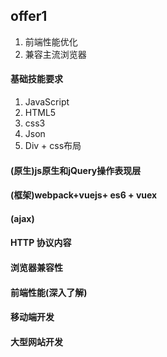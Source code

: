 ## offer1 
1. 前端性能优化
2. 兼容主流浏览器

#### 基础技能要求
1. JavaScript
2. HTML5
3. css3
4. Json 
5. Div + css布局

#### (原生)js原生和jQuery操作表现层 

#### (框架)webpack+vuejs+ es6 + vuex

#### (ajax) 

#### HTTP 协议内容

#### 浏览器兼容性 

#### 前端性能(深入了解)

#### 移动端开发

#### 大型网站开发